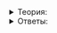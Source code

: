 
<details>
<summary>Теория:</summary>

# Скрывающиеся ошибки

Ошибки бывают очень коварны. Вначале они прячутся, а потом выскакивают в самый неудобный момент. В этом уроке попробуем найти и обезвредить ошибку традиционными способами.

Рассмотрим такой код для вычисления среднего арифметического числового вектора:

```cpp
#include <iostream>
#include <vector>

using namespace std;

template <class T>
double mean(const std::vector<T>& v) {
    T acc;

    for (size_t i = 0; i <= v.size(); ++i) {
        acc += v[i];
    }

    return static_cast<double>(acc) / v.size();
}

int main() {
    vector<double> u = {1, 2, 3, 4, 5};
    cout << "Mean: "s << mean(u) << endl;
}

```

Сохраним этот код в файл  `mean.cpp`. Будем использовать командную строку, поскольку в этой теме вам предстоит много работать с ней. Скомпилируем и запустим программу:

```
> g++ mean.cpp -o mean
> ./mean
Mean: 3

```

Так мы компилируем на UNIX-системах, под Windows мы запускали бы немного проще:

```
> g++ mean.cpp -o mean
> mean
Mean: 3

```

Программа выдала правильный ответ. Посмотрим, означает ли это, что в ней нет ошибок. Попробуем другой компилятор — Clang. Инструкции по его установке будут в одном из следующих уроков.

```cpp
> clang++ mean.cpp -o mean
> ./mean
Mean: -nan

```

Под Windows был бы такой код:

```cpp
> clang++ mean.cpp -o mean.exe
> mean
Mean: -nan

```

Как видим, результат уже другой — получилось особое значение, даже не число. Значит, в программе есть ошибки, и выявить их простым тестированием с g++ не получилось..

В этом уроке мы не пользуемся специальными средствами, поэтому остаётся одно «‎народное средство»‎ — добавить отладочные выводы в код программы. Они должны выводить информацию о состоянии программы. Так мы поймём, в какой момент что-то пошло не так.

```cpp
template <class T>
double mean(const std::vector<T>& v) {
    T acc;

    for (size_t i = 0; i <= v.size(); ++i) {
        acc += v[i];
        cout << "v["s << i << "] = "s << v[i] << endl;
        cout << "acc: "s << acc << endl;
    }

    return static_cast<double>(acc) / v.size();
}

```

Запустим программу и посмотрим на вывод:

```
Mean: v[0] = 1
acc: 1
v[1] = 2
acc: 3
v[2] = 3
acc: 6
v[3] = 4
acc: 10
v[4] = 5
acc: 15
v[5] = -1.08671e-311
acc: 15
3

```

Удивительно, но ответ внезапно стал правильным! Однако ошибка всё равно обнаружена: мы прибавляем лишнее слагаемое  `v[5]`, которое вообще отсутствует в векторе и имеет странное значение.

Мы обратились к несуществующему элементу вектора и не только не получили сообщения об ошибке, но даже в ряде случаев увидели правильный ответ. Значит,  `operator []`  для вектора не имеет никакого контроля ошибок. Сделано это из принципа нулевого оверхеда: проверка значения на соответствие диапазону создавала бы условный переход. Такая операция, как вы знаете из темы о профилировке, довольно затратна для процессора.

Чтобы избежать ошибок, можно перед каждым обращением к вектору вставить  `assert`, проверяющий корректность индекса. Либо использовать метод  `at`, который сгенерирует исключение при попытке обратиться к неверному индексу:

```cpp
template <class T>
double mean(const std::vector<T>& v) {
    T acc;

    for (size_t i = 0; i <= v.size(); ++i) {
        acc += v.at(i);
    }

    return static_cast<double>(acc) / v.size();
}

```

Поскольку исключение мы не ловим, при попытке запуска программа будет падать, сообщая о том, что в ней есть баг:

![1.png](https://github.com/AYglazk0v/practicum_Cpp_developer/blob/main/sprint7/%D0%A1%D0%B0%D0%BD%D0%B8%D1%82%D0%B0%D0%B9%D0%B7%D0%B5%D1%80%D1%8B_%D0%B8_%D0%B4%D1%80%D1%83%D0%B3%D0%B8%D0%B5_%D0%B8%D0%BD%D1%81%D1%82%D1%80%D1%83%D0%BC%D0%B5%D0%BD%D1%82%D1%8B_%D0%BF%D0%BE%D0%B8%D1%81%D0%BA%D0%B0_%D0%BE%D1%88%D0%B8%D0%B1%D0%BE%D0%BA/%D0%A1%D0%BA%D1%80%D1%8B%D0%B2%D0%B0%D1%8E%D1%89%D0%B8%D0%B5%D1%81%D1%8F_%D0%BE%D1%88%D0%B8%D0%B1%D0%BA%D0%B8/1.png?raw=true)

В консоли можно увидеть такое сообщение:

```cpp
> g++ mean.cpp -o mean
> ./mean
Mean: terminate called after throwing an instance of 'std::out_of_range'
  what():  vector::_M_range_check: __n (which is 5) >= this->size() (which is 5)

This application has requested the Runtime to terminate it in an unusual way.
Please contact the application's support team for more information.

```

Оно говорит, что проблема в обращении к несуществующему элементу вектора, и даже приводит некоторую конкретику: индекс элемента, размер вектора. Но из сообщения ничего не понятно о том, где именно баг в коде.

Чтобы найти проблемное место, соберём программу с отладочной информацией и без оптимизации. Затем запустим gdb и добавим команду  `break abort`, чтобы отладчик остановил выполнение при возникновении исключения. После остановки воспользуемся командой  `bt`  для нахождения места ошибки.

```cpp
> g++ mean.cpp -o mean -g -O0
> gdb mean
(gdb) break abort
Breakpoint 1 at 0x6144d595
(gdb) r
Mean:
Thread 1 hit Breakpoint 1, 0x000000006144d595 in msvcrt!abort ()
(gdb) bt
...
#8  0x0000000000402e38 in mean<double> (v=std::vector of length 5, capacity 5 = {...}) at mean.cpp:16
#9  0x0000000000401605 in main () at mean.cpp:25

```

Восьмой фрейм показывает точное место ошибки — файл и номер строки.

Как видите, выявлять ошибки вручную довольно сложно. Нам повезло, что мы догадались использовать  `at`  в нужном месте.

----------

Теперь представьте, что перед вами большая программа: сотни файлов и везде используются векторы. Но что-то в ней идёт не так, ответ выдаётся неверный. Вы подозреваете, что где-нибудь есть выход за пределы диапазона вектора. Подумайте, как можно обнаружить эту проблему?

-   Это делать не нужно, компилятор скомпилировал программу
    
-   Компилятор должен найти выход за границы вектора и сообщить об ошибке
    
-   Достаточно лишь заменить все операторы индексации на вызовы метода  `at`
    
-   Вы шутите? Нужен какой-то нормальный выход
    

Об этом выходе вы узнаете в следующем уроке.

</details>

<details>
<summary>Ответы:</summary>

# Ответы на задания

Теперь представьте, что перед вами большая программа: сотни файлов и везде используются векторы. Но что-то в ней идёт не так, ответ выдаётся неверный. Вы подозреваете, что где-нибудь есть выход за пределы диапазона вектора. Подумайте, как можно обнаружить эту проблему?

-   **(-)**  Это делать не нужно, компилятор скомпилировал программу

> Но ответ-то неправильный!

-   **(-)**  Компилятор должен найти выход за границы вектора и сообщить об ошибке

> Компилятор такое не находит

-   **(-)**  Достаточно лишь заменить все операторы индексации на вызовы метода  `at`

> Такое себе удовольствие, а если где-то забудете?

-   **(+)**  Вы шутите? Нужен какой-то нормальный выход

</details>
